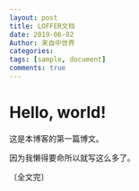 ```yaml
---
layout: post
title: LOFFER文档
date: 2019-06-02
Author: 来自中世界
categories: 
tags: [sample, document]
comments: true
--- 
```

# Hello, world!

这是本博客的第一篇博文。

因为我懒得要命所以就写这么多了。

〔全文完〕
